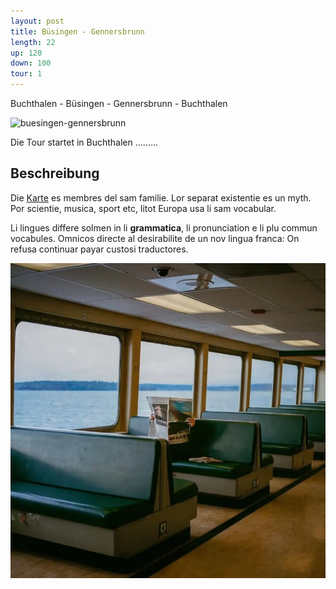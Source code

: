 ```yaml
---
layout: post
title: Büsingen - Gennersbrunn
length: 22
up: 120
down: 100
tour: 1
---
```

Buchthalen - Büsingen - Gennersbrunn - Buchthalen

![buesingen-gennersbrunn](/images/buesingen-gennersbrunn.jpg)

Die Tour startet in Buchthalen .........

## Beschreibung

Die [Karte](/downloads/buesingen_gennersbrunn.pdf) es membres del sam familie. Lor separat existentie es un myth. Por scientie, musica, sport etc, litot Europa usa li sam vocabular.

Li lingues differe solmen in li **grammatica**, li pronunciation e li plu commun vocabules. Omnicos directe al desirabilite de un nov lingua franca: On refusa continuar payar custosi traductores.

![](/images/cover-4.webp)